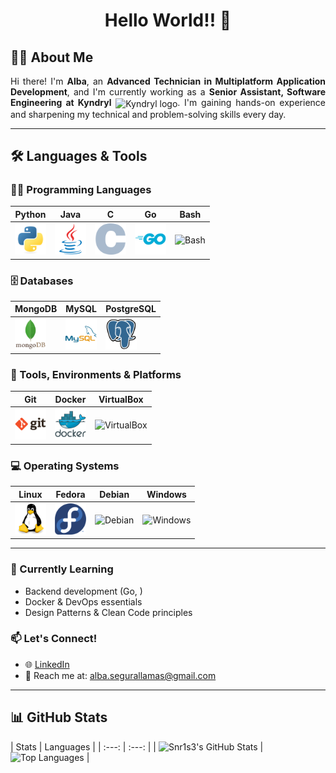 <h1 align="center">Hello World!! 👋</h1>

<h2>👩‍💻 About Me</h2>

<p align="justify">
Hi there! I'm <strong>Alba</strong>, an <strong>Advanced Technician in Multiplatform Application Development</strong>, and I'm currently working as a <strong>Senior Assistant, Software Engineering at Kyndryl</strong> 
<img src="https://companieslogo.com/img/orig/KD-f1c759cb.png?t=1720244492" alt="Kyndryl logo" width="20" style="vertical-align: middle;"/>.  
I'm gaining hands-on experience and sharpening my technical and problem-solving skills every day.
</p>



---

<h2>🛠 Languages & Tools</h2>

### 👩‍💻 Programming Languages

| Python | Java | C | Go | Bash |
|--------|------|---|----|------|
| <img src="https://github.com/devicons/devicon/blob/master/icons/python/python-original.svg" width="50" alt="Python"/> | <img src="https://raw.githubusercontent.com/devicons/devicon/master/icons/java/java-original.svg" width="50" alt="Java"/> | <img src="https://raw.githubusercontent.com/devicons/devicon/master/icons/c/c-original.svg" width="50" alt="C"/> | <img src="https://raw.githubusercontent.com/devicons/devicon/master/icons/go/go-original-wordmark.svg" width="50" alt="Go"/> | <img src="https://upload.vectorlogo.zone/logos/gnu_bash/images/66582b8e-a291-4a1b-b89c-76628277a33b.svg" width="50" alt="Bash"/> |

### 🗄️ Databases

| MongoDB | MySQL | PostgreSQL |
|---------|-------|------------|
| <img src="https://raw.githubusercontent.com/devicons/devicon/master/icons/mongodb/mongodb-original-wordmark.svg" width="50" alt="MongoDB"/> | <img src="https://github.com/devicons/devicon/blob/master/icons/mysql/mysql-original-wordmark.svg" width="50" alt="MySQL"/> | <img src="https://github.com/devicons/devicon/blob/master/icons/postgresql/postgresql-original.svg" width="50" alt="PostgreSQL"/> |

### 🧪 Tools, Environments & Platforms

| Git | Docker |  VirtualBox |
|-----|--------|-------------|
| <img src="https://github.com/devicons/devicon/blob/master/icons/git/git-original-wordmark.svg" width="50" alt="Git"/> | <img src="https://github.com/devicons/devicon/blob/master/icons/docker/docker-original-wordmark.svg" width="50" alt="Docker"/> |<img src="https://www.vectorlogo.zone/logos/virtualbox/virtualbox-icon.svg" width="50" alt="VirtualBox"/> |

### 💻 Operating Systems

| Linux | Fedora | Debian | Windows |
|-------|--------|--------|---------|
| <img src="https://github.com/devicons/devicon/blob/master/icons/linux/linux-original.svg" width="50" alt="Linux"/> | <img src="https://github.com/devicons/devicon/blob/master/icons/fedora/fedora-original.svg" width="50" alt="Fedora"/> | <img src="https://github.com/canaleal/devicon/blob/new-icon-kali-linux/icons/debian/debian-original.svg" width="50" alt="Debian"/> | <img src="https://www.svgrepo.com/show/303223/microsoft-windows-22-logo.svg" width="50" alt="Windows"/> |
---
### 🌱 Currently Learning
- Backend development (Go, )
- Docker & DevOps essentials
- Design Patterns & Clean Code principles

### 📫 Let's Connect!
- 🌐 [LinkedIn](https://www.linkedin.com/in/alba-segura-llamas-b91491299/)
- 💌 Reach me at: alba.segurallamas@gmail.com


---

<h2>📊 GitHub Stats</h2>
| Stats | Languages |
| :---: | :---: |
| <img src="https://github-readme-stats.vercel.app/api?username=Snr1s3&theme=radical&show_icons=true&hide_border=false&count_private=true&layout=compact" alt="Snr1s3's GitHub Stats"> | <img src="https://github-readme-stats.vercel.app/api/top-langs?username=Snr1s3&theme=radical&show_icons=true&hide_border=false&langs_count=4&layout=compact" alt="Top Languages"> |


